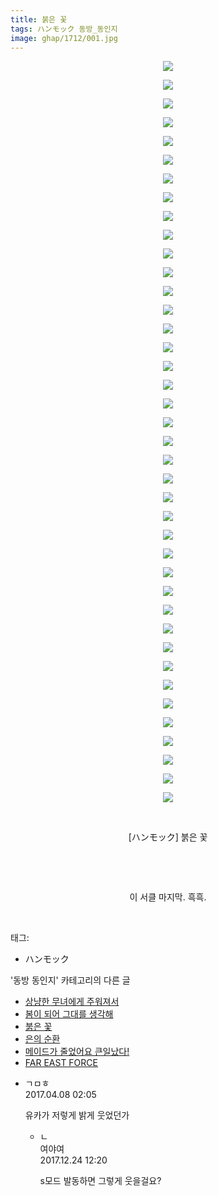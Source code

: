 ```yaml
---
title: 붉은 꽃
tags: ハンモック 동방_동인지
image: ghap/1712/001.jpg
---
```

<div class="article">
<p style="text-align: center; clear: none; float: none;"><img src="{{ site.nasurl }}/ghap/1712/001.jpg"/></p>
<p style="text-align: center; clear: none; float: none;"><img src="{{ site.nasurl }}/ghap/1712/002.jpg"/></p>
<p style="text-align: center; clear: none; float: none;"><img src="{{ site.nasurl }}/ghap/1712/003.jpg"/></p>
<p style="text-align: center; clear: none; float: none;"><img src="{{ site.nasurl }}/ghap/1712/004.jpg"/></p>
<p style="text-align: center; clear: none; float: none;"><img src="{{ site.nasurl }}/ghap/1712/005.jpg"/></p>
<p style="text-align: center; clear: none; float: none;"><img src="{{ site.nasurl }}/ghap/1712/006.jpg"/></p>
<p style="text-align: center; clear: none; float: none;"><img src="{{ site.nasurl }}/ghap/1712/007.jpg"/></p>
<p style="text-align: center; clear: none; float: none;"><img src="{{ site.nasurl }}/ghap/1712/008.jpg"/></p>
<p style="text-align: center; clear: none; float: none;"><img src="{{ site.nasurl }}/ghap/1712/009.jpg"/></p>
<p style="text-align: center; clear: none; float: none;"><img src="{{ site.nasurl }}/ghap/1712/010.jpg"/></p>
<p style="text-align: center; clear: none; float: none;"><img src="{{ site.nasurl }}/ghap/1712/011.jpg"/></p>
<p style="text-align: center; clear: none; float: none;"><img src="{{ site.nasurl }}/ghap/1712/012.jpg"/></p>
<p style="text-align: center; clear: none; float: none;"><img src="{{ site.nasurl }}/ghap/1712/013.jpg"/></p>
<p style="text-align: center; clear: none; float: none;"><img src="{{ site.nasurl }}/ghap/1712/014.jpg"/></p>
<p style="text-align: center; clear: none; float: none;"><img src="{{ site.nasurl }}/ghap/1712/015.jpg"/></p>
<p style="text-align: center; clear: none; float: none;"><img src="{{ site.nasurl }}/ghap/1712/016.jpg"/></p>
<p style="text-align: center; clear: none; float: none;"><img src="{{ site.nasurl }}/ghap/1712/017.jpg"/></p>
<p style="text-align: center; clear: none; float: none;"><img src="{{ site.nasurl }}/ghap/1712/018.jpg"/></p>
<p style="text-align: center; clear: none; float: none;"><img src="{{ site.nasurl }}/ghap/1712/019.jpg"/></p>
<p style="text-align: center; clear: none; float: none;"><img src="{{ site.nasurl }}/ghap/1712/020.jpg"/></p>
<p style="text-align: center; clear: none; float: none;"><img src="{{ site.nasurl }}/ghap/1712/021.jpg"/></p>
<p style="text-align: center; clear: none; float: none;"><img src="{{ site.nasurl }}/ghap/1712/022.jpg"/></p>
<p style="text-align: center; clear: none; float: none;"><img src="{{ site.nasurl }}/ghap/1712/023.jpg"/></p>
<p style="text-align: center; clear: none; float: none;"><img src="{{ site.nasurl }}/ghap/1712/024.jpg"/></p>
<p style="text-align: center; clear: none; float: none;"><img src="{{ site.nasurl }}/ghap/1712/025.jpg"/></p>
<p style="text-align: center; clear: none; float: none;"><img src="{{ site.nasurl }}/ghap/1712/026.jpg"/></p>
<p style="text-align: center; clear: none; float: none;"><img src="{{ site.nasurl }}/ghap/1712/027.jpg"/></p>
<p style="text-align: center; clear: none; float: none;"><img src="{{ site.nasurl }}/ghap/1712/028.jpg"/></p>
<p style="text-align: center; clear: none; float: none;"><img src="{{ site.nasurl }}/ghap/1712/029.jpg"/></p>
<p style="text-align: center; clear: none; float: none;"><img src="{{ site.nasurl }}/ghap/1712/030.jpg"/></p>
<p style="text-align: center; clear: none; float: none;"><img src="{{ site.nasurl }}/ghap/1712/031.jpg"/></p>
<p style="text-align: center; clear: none; float: none;"><img src="{{ site.nasurl }}/ghap/1712/032.jpg"/></p>
<p style="text-align: center; clear: none; float: none;"><img src="{{ site.nasurl }}/ghap/1712/033.jpg"/></p>
<p style="text-align: center; clear: none; float: none;"><img src="{{ site.nasurl }}/ghap/1712/034.jpg"/></p>
<p style="text-align: center; clear: none; float: none;"><img src="{{ site.nasurl }}/ghap/1712/035.jpg"/></p>
<p style="text-align: center; clear: none; float: none;"><img src="{{ site.nasurl }}/ghap/1712/036.jpg"/></p>
<p style="text-align: center; clear: none; float: none;"><img src="{{ site.nasurl }}/ghap/1712/037.jpg"/></p>
<p style="text-align: center; clear: none; float: none;"><img src="{{ site.nasurl }}/ghap/1712/038.jpg"/></p>
<p style="text-align: center; clear: none; float: none;"><img src="{{ site.nasurl }}/ghap/1712/039.jpg"/></p>
<p style="text-align: center; clear: none; float: none;"><img src="{{ site.nasurl }}/ghap/1712/040.jpg"/></p>
<p style="text-align: center; clear: none; float: none;"><br/></p>
<p style="text-align: center; clear: none; float: none;">[ハンモック] 붉은 꽃</p>
<p style="text-align: center; clear: none; float: none;"><br/></p>
<p style="text-align: center; clear: none; float: none;"><br/></p>
<p style="text-align: center; clear: none; float: none;">이 서클 마지막. 흑흑.</p>
<p><br/></p>
</div><div class="tagTrail">
<p>태그: </p>
<ul>
<li>ハンモック</li>
</ul>
</div><div class="another">
<p>'동방 동인지' 카테고리의 다른 글</p>
<ul>
<li><a href="/2016-08-20-ghap_1715">상냥한 무녀에게 주워져서</a></li>
<li><a href="/2016-08-20-ghap_1713">봄이 되어 그대를 생각해</a></li>
<li><a href="/2016-08-20-ghap_1712">붉은 꽃</a></li>
<li><a href="/2016-08-20-ghap_1710">은의 순환</a></li>
<li><a href="/2016-08-20-ghap_1709">메이드가 줄었어요 큰일났다!</a></li>
<li><a href="/2016-08-20-ghap_1708">FAR EAST FORCE</a></li>
</ul>
</div><div class="cb_module cb_fluid">
<div class="cb_wrt cb_profile">
<div class="comment">
<ul>
<li class="cb_thumb_off" id="comment14960147">
<div class="cb_comment_area">
<div class="cb_info_area">
<div class="cb_section">
<span class="cb_nick_name">ㄱㅁㅎ</span>
</div>
<div class="cb_section">
<span class="cb_date">2017.04.08 02:05 </span>
</div>
</div>
<div class="cb_dsc_comment">
<p class="cb_dsc">
											유카가 저렇게 밝게 웃었던가
										</p>
</div>
<ul>
<li class="cb_thumb_off" id="comment15158627">
<span class="cb_bu_subnode">ㄴ</span>
<div class="cb_comment_area">
<div class="cb_info_area">
<div class="cb_section">
<span class="cb_nick_name">여야여</span>
</div>
<div class="cb_section">
<span class="cb_date">2017.12.24 12:20 </span>
</div>
</div>
<div class="cb_dsc_comment">
<p class="cb_dsc">
																s모드 발동하면 그렇게 웃을걸요?
															</p>
</div>
</div>
</li>
</ul>
</div></li>
</ul>
</div>
</div><!-- commentList close -->
</div>